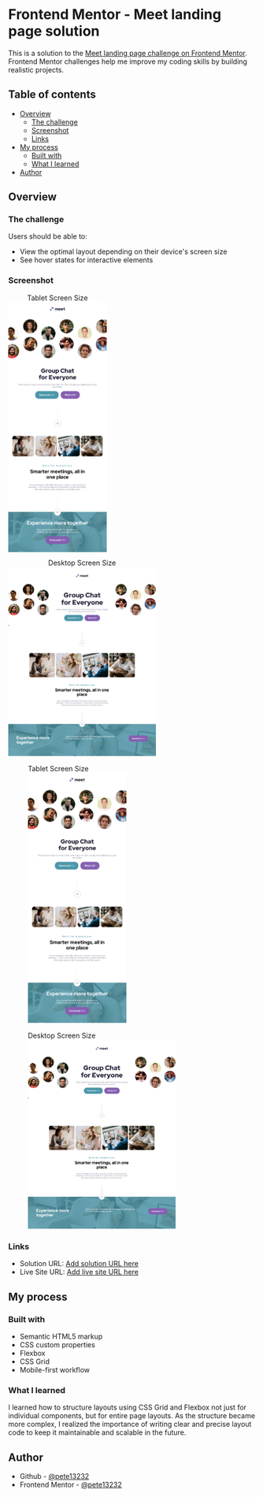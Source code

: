 # Frontend Mentor - Meet landing page solution

This is a solution to the [Meet landing page challenge on Frontend Mentor](https://www.frontendmentor.io/challenges/meet-landing-page-rbTDS6OUR). Frontend Mentor challenges help me improve my coding skills by building realistic projects.

## Table of contents

- [Overview](#overview)
  - [The challenge](#the-challenge)
  - [Screenshot](#screenshot)
  - [Links](#links)
- [My process](#my-process)
  - [Built with](#built-with)
  - [What I learned](#what-i-learned)
- [Author](#author)

## Overview

### The challenge

Users should be able to:

- View the optimal layout depending on their device's screen size
- See hover states for interactive elements

### Screenshot

<div style="display: flex; flex-wrap: wrap; gap: 10px; align-items: flex-start;">
  <figure style="display: inline-block; text-align: center; margin: 0;">
    <figcaption>Tablet Screen Size</figcaption>
    <img src="./result/result_tablet.png" alt="tablet screen size" style="width: 200px;">
  </figure>

  <figure style="display: inline-block; text-align: center; margin: 0;">
    <figcaption>Desktop Screen Size</figcaption>
    <img src="./result/result_desktop.png" alt="desktop screen size" style="width: 300px;">
  </figure>
</div>


  <figure>
    <figcaption>Tablet Screen Size</figcaption>
    <img src="./result/result_tablet.png" alt="tablet screen size" style="width:200px;">
  </figure>

  <figure>
    <figcaption>Desktop Screen Size</figcaption>
    <img src="./result/result_desktop.png" alt="desktop screen size" style="width:300px;">
  </figure>

### Links

- Solution URL: [Add solution URL here](https://your-solution-url.com)
- Live Site URL: [Add live site URL here](https://your-live-site-url.com)

## My process

### Built with

- Semantic HTML5 markup
- CSS custom properties
- Flexbox
- CSS Grid
- Mobile-first workflow

### What I learned

I learned how to structure layouts using CSS Grid and Flexbox not just for individual components, but for entire page layouts. As the structure became more complex, I realized the importance of writing clear and precise layout code to keep it maintainable and scalable in the future.

## Author

- Github - [@pete13232](https://github.com/pete13232)
- Frontend Mentor - [@pete13232](https://www.frontendmentor.io/profile/pete13232)
